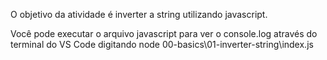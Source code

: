 O objetivo da atividade é inverter a string utilizando javascript.

Você pode executar o arquivo javascript para ver o console.log através do terminal do VS Code digitando node 00-basics\01-inverter-string\index.js
